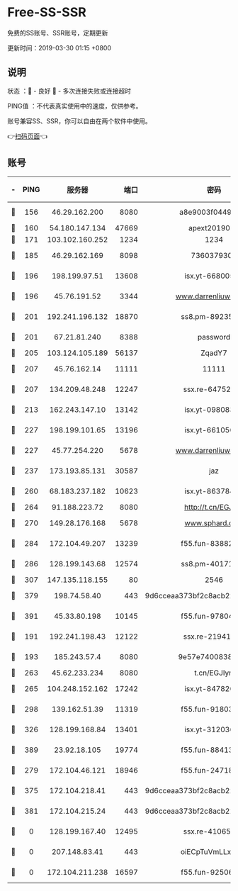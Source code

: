 # Free-SS-SSR

免费的SS账号、SSR账号，定期更新

更新时间：2019-03-30 01:15 +0800

## 说明

状态     ：🙂 - 良好 🙁 - 多次连接失败或连接超时

PING值   ：不代表真实使用中的速度，仅供参考。

账号兼容SS、SSR，你可以自由在两个软件中使用。

👉[扫码页面](https://liesauer.github.io/Free-SS-SSR/)👈

## 账号

|-|PING|服务器|端口|密码|加密方式|区域|
|:----:|:----:|:-----:|-----:|:----:|:----:|:----:|
|🙂|156|46.29.162.200|8080|a8e9003f0449cea5|chacha20-ietf|RU|
|🙂|160|54.180.147.134|47669|apext2019001|chacha20|KR|
|🙂|171|103.102.160.252|1234|1234|rc4-md5|JP|
|🙂|185|46.29.162.169|8098|7360379305|aes-256-cfb||
|🙂|196|198.199.97.51|13608|isx.yt-66800500|aes-256-cfb|US|
|🙂|196|45.76.191.52|3344|www.darrenliuwei.com|aes-256-cfb|JP|
|🙂|201|192.241.196.132|18870|ss8.pm-89235292|aes-256-cfb|US|
|🙂|201|67.21.81.240|8388|password|aes-256-cfb|US|
|🙂|205|103.124.105.189|56137|ZqadY7|chacha20|US|
|🙂|207|45.76.162.14|11111|11111|aes-256-cfb|SG|
|🙂|207|134.209.48.248|12247|ssx.re-64752924|aes-256-cfb|US|
|🙂|213|162.243.147.10|13142|isx.yt-09808373|aes-256-cfb|US|
|🙂|227|198.199.101.65|13196|isx.yt-66105036|aes-256-cfb|US|
|🙂|227|45.77.254.220|5678|www.darrenliuwei.com|aes-256-cfb|SG|
|🙂|237|173.193.85.131|30587|jaz|aes-256-cfb|US|
|🙂|260|68.183.237.182|10623|isx.yt-86378455|aes-256-cfb|SG|
|🙂|264|91.188.223.72|8080|http://t.cn/EGJIyrl|rc4-md5|RU|
|🙂|270|149.28.176.168|5678|www.sphard.com|aes-256-cfb|AU|
|🙂|284|172.104.49.207|13239|f55.fun-83882442|aes-256-cfb|SG|
|🙂|286|128.199.143.68|12574|ss8.pm-40171422|aes-256-cfb|SG|
|🙂|307|147.135.118.155|80|2546|chacha20|US|
|🙂|379|198.74.58.40|443|9d6cceaa373bf2c8acb22e60b6a58be6|aes-256-cfb|US|
|🙂|391|45.33.80.198|10145|f55.fun-97804502|aes-256-cfb|US|
|🙂|191|192.241.198.43|12122|ssx.re-21941720|aes-256-cfb|US|
|🙂|193|185.243.57.4|8080|9e57e7400838a01e|chacha20-ietf|US|
|🙂|263|45.62.233.234|8080|t.cn/EGJIyrl|rc4-md5|CA|
|🙂|265|104.248.152.162|17242|isx.yt-84782037|aes-256-cfb|SG|
|🙂|298|139.162.51.39|11319|f55.fun-91803010|aes-256-cfb|SG|
|🙂|326|128.199.168.84|13401|isx.yt-31203634|aes-256-cfb|SG|
|🙂|389|23.92.18.105|19774|f55.fun-88413753|aes-256-cfb|US|
|🙁|279|172.104.46.121|18946|f55.fun-24718503|aes-256-cfb|SG|
|🙁|375|172.104.218.41|443|9d6cceaa373bf2c8acb22e60b6a58be6|aes-256-cfb|US|
|🙁|381|172.104.215.24|443|9d6cceaa373bf2c8acb22e60b6a58be6|aes-256-cfb|US|
|🙁|0|128.199.167.40|12495|ssx.re-41065683|aes-256-cfb|SG|
|🙁|0|207.148.83.41|443|oiECpTuVmLLxk4Ts|aes-256-cfb|AU|
|🙁|0|172.104.211.238|16597|f55.fun-92506432|aes-256-cfb|US|
